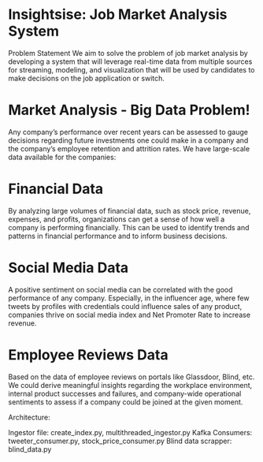 # Insightsise: Job Market Analysis System


Problem Statement
We aim to solve the problem of job market analysis by developing a system that will leverage real-time data from multiple sources for streaming, modeling, and visualization that will be used by candidates to make decisions on the job application or switch.



# Market Analysis - Big Data Problem!
Any company’s performance over recent years can be assessed to gauge decisions regarding future investments one could make in a company and the company’s employee retention and attrition rates.
We have large-scale data available for the companies:
# Financial Data
By analyzing large volumes of financial data, such as stock price, revenue, expenses, and profits, organizations can get a sense of how well a company is performing financially. This can be used to identify trends and patterns in financial performance and to inform business decisions.
# Social Media Data
A positive sentiment on social media can be correlated with the good performance of any company. Especially, in the influencer age, where few tweets by profiles with credentials could influence sales of any product, companies thrive on social media index and Net Promoter Rate to increase revenue.
# Employee Reviews Data
Based on the data of employee reviews on portals like Glassdoor, Blind, etc. We could derive meaningful insights regarding the workplace environment, internal product successes and failures, and company-wide operational sentiments to assess if a company could be joined at the given moment.


Architecture:


Ingestor file: create_index.py, multithreaded_ingestor.py
Kafka Consumers: tweeter_consumer.py, stock_price_consumer.py
Blind data scrapper: blind_data.py
